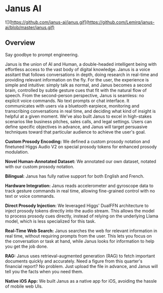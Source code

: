# Janus AI

![](https://github.com/janus-ai/janus.gif](https://github.com/Lemirq/janus-ai/blob/master/janus.gif)

## Overview

Say goodbye to prompt engineering.

Janus is the union of AI and Human, a double-headed intelligent being with effortless access to the vast body of digital knowledge. Janus is a voice assitant that follows conversations in depth, doing research in real-time and providing relevant information on the fly. For the user, the experience is simple and intuitive: simply talk as normal, and Janus becomes a second brain, controlled by subtle gesture cues that fit with the natural flow of speech. From the second-person perspective, Janus is seamless: no explicit voice commands. No text prompts or chat interface. It communicates with users via a bluetooth earpiece, monitoring and transcribing conversations in real time, and deciding what kind of insight is helpful at a given moment. We've also built Janus to excel in high-stakes scenarios like business pitches, sales calls, and legal settings. Users can define specific objectives in advance, and Janus will target persuasive techniques toward that particular audience to achieve the user's goal. 

**Custom Prosody Encoding:** We defined a custom prosody notation and finetuned Higgs Audio V2 on special prosody tokens for enhanced prosody modulation.  

**Novel Human-Annotated Dataset:** We annotated our own dataset, notated with our custom prosody notation. 

**Bilingual:** Janus has fully native support for both English and French. 

**Hardware Integration:** Janus reads accelerometer and gyroscope data to track gesture commands in real time, allowing fine-grained control with no text or voice commands. 

**Direct Prosody Injection:** We leveraged Higgs' DualFFN architecture to inject prosody tokens directly into the audio stream. This allows the model to process prosody cues directly, instead of relying on the underlying Llama model, which is less specialized for this task. 

**Real-Time Web Search:** Janus searches the web for relevant information in real time, without requiring prompts from the user. This lets you focus on the conversation or task at hand, while Janus looks for information to help you get the job done. 

**RAG:** Janus uses retrieval-augmented generation (RAG) to fetch important documents quickly and accurately. Need a figure from this quarter's financial report? No problem. Just upload the file in advance, and Janus will tell you the facts when you need them. 

**Native iOS App:** We built Janus as a native app for iOS, avoiding the hassle of mobile web UIs. 
